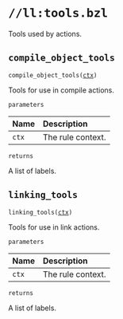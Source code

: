 # `//ll:tools.bzl`

Tools used by actions.

<a id="compile_object_tools"></a>

## `compile_object_tools`

<pre><code>compile_object_tools(<a href="#compile_object_tools-ctx">ctx</a>)</code></pre>
Tools for use in compile actions.

`parameters`

| Name  | Description |
| :---- | :---------- |
| <a id="compile_object_tools-ctx"></a>`ctx` | The rule context.  |

`returns`

A list of labels.


<a id="linking_tools"></a>

## `linking_tools`

<pre><code>linking_tools(<a href="#linking_tools-ctx">ctx</a>)</code></pre>
Tools for use in link actions.

`parameters`

| Name  | Description |
| :---- | :---------- |
| <a id="linking_tools-ctx"></a>`ctx` | The rule context.  |

`returns`

A list of labels.
